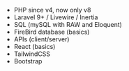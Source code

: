 - PHP since v4, now only v8
- Laravel 9+ / Livewire / Inertia
- SQL (mySQL with RAW and Eloquent)
- FireBird database (basics)
- APIs (client/server)
- React (basics)
- TailwindCSS
- Bootstrap
